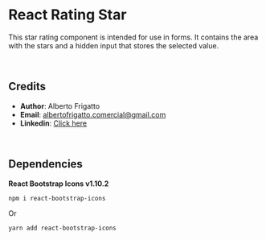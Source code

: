 # React Rating Star

This star rating component is intended for use in forms. It contains the area with the stars and a hidden input that stores the selected value.

<br/>

## Credits

- **Author**: Alberto Frigatto
- **Email**: albertofrigatto.comercial@gmail.com
- **Linkedin**: [Click here](https://www.linkedin.com/in/alberto-frigatto-a72022251)

<br/>

## Dependencies

**React Bootstrap Icons v1.10.2**

`npm i react-bootstrap-icons`

Or

`yarn add react-bootstrap-icons`